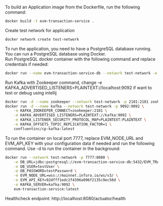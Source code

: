 To build an Application image from the Dockerfile, run the following command:
```bash
docker build -t evm-transaction-service .
```

Create test network for application
```bash
docker network create test-network
```

To run the application, you need to have a PostgreSQL database running. You can run a PostgreSQL database using Docker.
<br>Run PostgreSQL docker container with the following command and replace credentials if needed:
```bash
docker run --name evm-transaction-service-db --network test-network -e POSTGRES_USER=testUser -e POSTGRES_PASSWORD=testPassword -e POSTGRES_DB=EVM_TRANSACTION_SERVICE -p 5432:5432 -d postgres:latest
```

Run Kafka with Zookeeper command, change  -e KAFKA_ADVERTISED_LISTENERS=PLAINTEXT://localhost:9092 if want to test 
or debug using intellij
```bash
docker run -d --name zookeeper --network test-network -p 2181:2181 zookeeper:3.5
docker run -d --name kafka --network test-network -p 9092:9092 \
    -e KAFKA_ZOOKEEPER_CONNECT=zookeeper:2181 \
    -e KAFKA_ADVERTISED_LISTENERS=PLAINTEXT://kafka:9092 \
    -e KAFKA_LISTENER_SECURITY_PROTOCOL_MAP=PLAINTEXT:PLAINTEXT \
    -e KAFKA_OFFSETS_TOPIC_REPLICATION_FACTOR=1 \
    confluentinc/cp-kafka:latest
```

To run the container on local port 7777, replace EVM_NODE_URL and EVM_API_KEY with your configuration data if needed and run the following command. Use -d to run the container in the background:
```bash
docker run --network test-network -p 7777:8080 \
    -e DB_URL=jdbc:postgresql://evm-transaction-service-db:5432/EVM_TRANSACTION_SERVICE \
    -e DB_USER=testUser \
    -e DB_PASSWORD=testPassword \
    -e EVM_NODE_URL=wss://mainnet.infura.io/ws/v3/ \
    -e EVM_API_KEY=92dfff1edc2f4396a096f2135c9ec58d \
    -e KAFKA_SERVER=kafka:9092 \
    evm-transaction-service:latest
```

Healthcheck endpoint: http://localhost:8080/actuator/health